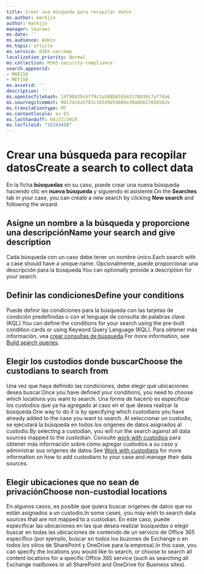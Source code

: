 ```yaml
---
title: Crear una búsqueda para recopilar datos
ms.author: markjjo
author: markjjo
manager: laurawi
ms.date: ''
ms.audience: Admin
ms.topic: article
ms.service: O365-seccomp
localization_priority: Normal
ms.collection: M365-security-compliance
search.appverid:
- MOE150
- MET150
ms.assetid: ''
description: ''
ms.openlocfilehash: 14f90b29cbff9c1a588b816563178039c7af7da6
ms.sourcegitcommit: 0017dc6a5f81c165d9dfd88be39a6bb17856582e
ms.translationtype: MT
ms.contentlocale: es-ES
ms.lasthandoff: 04/23/2019
ms.locfileid: "32243418"
---
```

# <a name="create-a-search-to-collect-data"></a><span data-ttu-id="df794-102">Crear una búsqueda para recopilar datos</span><span class="sxs-lookup"><span data-stu-id="df794-102">Create a search to collect data</span></span>

<span data-ttu-id="df794-103">En la ficha **búsquedas** en su caso, puede crear una nueva búsqueda haciendo clic en **nueva búsqueda** y siguiendo el asistente.</span><span class="sxs-lookup"><span data-stu-id="df794-103">On the **Searches** tab in your case, you can create a new search by clicking **New search** and following the wizard.</span></span>

## <a name="name-your-search-and-give-description"></a><span data-ttu-id="df794-104">Asigne un nombre a la búsqueda y proporcione una descripción</span><span class="sxs-lookup"><span data-stu-id="df794-104">Name your search and give description</span></span>

<span data-ttu-id="df794-105">Cada búsqueda con un caso debe tener un nombre único.</span><span class="sxs-lookup"><span data-stu-id="df794-105">Each search with a case should have a unique name.</span></span> <span data-ttu-id="df794-106">Opcionalmente, puede proporcionar una descripción para la búsqueda.</span><span class="sxs-lookup"><span data-stu-id="df794-106">You can optionally provide a description for your search.</span></span> 

## <a name="define-your-conditions"></a><span data-ttu-id="df794-107">Definir las condiciones</span><span class="sxs-lookup"><span data-stu-id="df794-107">Define your conditions</span></span>

<span data-ttu-id="df794-108">Puede definir las condiciones para la búsqueda con las tarjetas de condición predefinidas o con el lenguaje de consulta de palabras clave (KQL).</span><span class="sxs-lookup"><span data-stu-id="df794-108">You can define the conditions for your search using the pre-built condition cards or using Keyword Query Language (KQL).</span></span> <span data-ttu-id="df794-109">Para obtener más información, vea [crear consultas de búsqueda](building-search-queries.md).</span><span class="sxs-lookup"><span data-stu-id="df794-109">For more information, see [Build search queries](building-search-queries.md).</span></span>

## <a name="choose-the-custodians-to-search-from"></a><span data-ttu-id="df794-110">Elegir los custodios donde buscar</span><span class="sxs-lookup"><span data-stu-id="df794-110">Choose the custodians to search from</span></span>

<span data-ttu-id="df794-111">Una vez que haya definido las condiciones, debe elegir qué ubicaciones desea buscar.</span><span class="sxs-lookup"><span data-stu-id="df794-111">Once you have defined your conditions, you need to choose which locations you want to search.</span></span> <span data-ttu-id="df794-112">Una forma de hacerlo es especificar los custodios que ya ha agregado al caso en el que desea realizar la búsqueda.</span><span class="sxs-lookup"><span data-stu-id="df794-112">One way to do it is by specifying which custodians you have already added to the case you want to search.</span></span> <span data-ttu-id="df794-113">Al seleccionar un custodio, se ejecutará la búsqueda en todos los orígenes de datos asignados al custodio.</span><span class="sxs-lookup"><span data-stu-id="df794-113">By selecting a custodian, you will run the search against all data sources mapped to the custodian.</span></span> <span data-ttu-id="df794-114">Consulte [work with custodios](managing-custodians.md) para obtener más información sobre cómo agregar custodios a su caso y administrar sus orígenes de datos.</span><span class="sxs-lookup"><span data-stu-id="df794-114">See [Work with custodians](managing-custodians.md) for more information on how to add custodians to your case and manage their data sources.</span></span>

## <a name="choose-non-custodial-locations"></a><span data-ttu-id="df794-115">Elegir ubicaciones que no sean de privación</span><span class="sxs-lookup"><span data-stu-id="df794-115">Choose non-custodial locations</span></span>

<span data-ttu-id="df794-116">En algunos casos, es posible que quiera buscar orígenes de datos que no están asignados a un custodio.</span><span class="sxs-lookup"><span data-stu-id="df794-116">In some cases, you may wish to search data sources that are not mapped to a custodian.</span></span> <span data-ttu-id="df794-117">En este caso, puede especificar las ubicaciones en las que desea realizar búsquedas o elegir buscar en todas las ubicaciones de contenido de un servicio de Office 365 específico (por ejemplo, buscar en todos los buzones de Exchange o en todos los sitios de SharePoint y OneDrive para la empresa).</span><span class="sxs-lookup"><span data-stu-id="df794-117">In this case, you can specify the locations you would like to search, or choose to search all content locations for a specific Office 365 service (such as searching all Exchange mailboxes or all SharePoint and OneDrive for Business sites).</span></span>